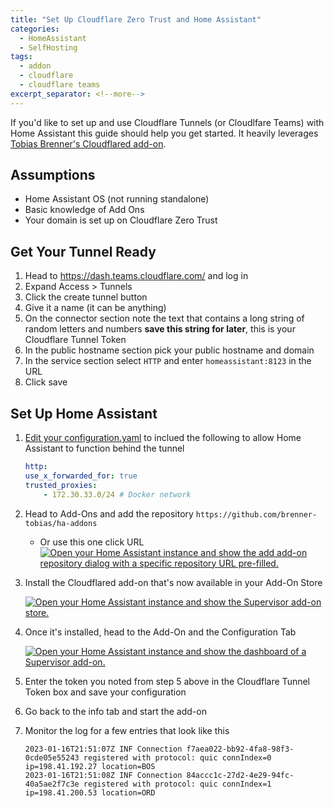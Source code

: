 ```yaml
---
title: "Set Up Cloudflare Zero Trust and Home Assistant"
categories:
  - HomeAssistant
  - SelfHosting
tags:
  - addon
  - cloudflare
  - cloudflare teams
excerpt_separator: <!--more-->
---
```


If you'd like to set up and use Cloudflare Tunnels (or Cloudlfare Teams) with Home Assistant this guide should help you get started. It heavily leverages [Tobias Brenner's Cloudflared add-on](https://github.com/brenner-tobias/ha-addons).

<!--more-->

## Assumptions
- Home Assistant OS (not running standalone)
- Basic knowledge of Add Ons
- Your domain is set up on Cloudflare Zero Trust

## Get Your Tunnel Ready
1. Head to https://dash.teams.cloudflare.com/ and log in
2. Expand Access > Tunnels
3. Click the create tunnel button
4. Give it a name (it can be anything)
5. On the connector section note the text that contains a long string of random letters and numbers **save this string for later**, this is your Cloudflare Tunnel Token
6. In the public hostname section pick your public hostname and domain
7. In the service section select `HTTP` and enter `homeassistant:8123` in the URL
8. Click save

## Set Up Home Assistant
1. [Edit your configuration.yaml](https://www.home-assistant.io/docs/configuration/#editing-configurationyaml) to inclued the following to allow Home Assistant to function behind the tunnel
	```yaml
	http:
	use_x_forwarded_for: true
	trusted_proxies:
		- 172.30.33.0/24 # Docker network
	```
2. Head to Add-Ons and add the repository `https://github.com/brenner-tobias/ha-addons` 
	- Or use this one click URL [![Open your Home Assistant instance and show the add add-on repository dialog with a specific repository URL pre-filled.](https://my.home-assistant.io/badges/supervisor_add_addon_repository.svg)](https://my.home-assistant.io/redirect/supervisor_add_addon_repository/?repository_url=https%3A%2F%2Fgithub.com%2Fbrenner-tobias%2Fha-addons)
3. Install the Cloudflared add-on that's now available in your Add-On Store

	 [![Open your Home Assistant instance and show the Supervisor add-on store.](https://my.home-assistant.io/badges/supervisor_store.svg)](https://my.home-assistant.io/redirect/supervisor_store/)
4. Once it's installed, head to the Add-On and the Configuration Tab

	[![Open your Home Assistant instance and show the dashboard of a Supervisor add-on.](https://my.home-assistant.io/badges/supervisor_addon.svg)](https://my.home-assistant.io/redirect/supervisor_addon/?addon=9074a9fa_cloudflared&repository_url=https%3A%2F%2Fgithub.com%2Fbrenner-tobias%2Fha-addons)
5. Enter the token you noted from step 5 above in the Cloudflare Tunnel Token box and save your configuration
6. Go back to the info tab and start the add-on
7. Monitor the log for a few entries that look like this
	```text
	2023-01-16T21:51:07Z INF Connection f7aea022-bb92-4fa8-98f3-0cde05e55243 registered with protocol: quic connIndex=0 ip=198.41.192.27 location=BOS
	2023-01-16T21:51:08Z INF Connection 84accc1c-27d2-4e29-94fc-40a5ae2f7c3e registered with protocol: quic connIndex=1 ip=198.41.200.53 location=ORD
	```

